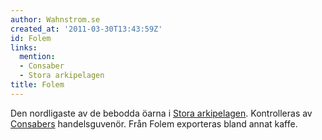 ```yaml
---
author: Wahnstrom.se
created_at: '2011-03-30T13:43:59Z'
id: Folem
links:
  mention:
  - Consaber
  - Stora arkipelagen
title: Folem
---
```


Den nordligaste av de bebodda öarna i [Stora arkipelagen]. Kontrolleras av [Consabers]
handelsguvenör. Från Folem exporteras bland annat kaffe.

  [Stora arkipelagen]: Stora_arkipelagen
  [Consabers]: Consaber